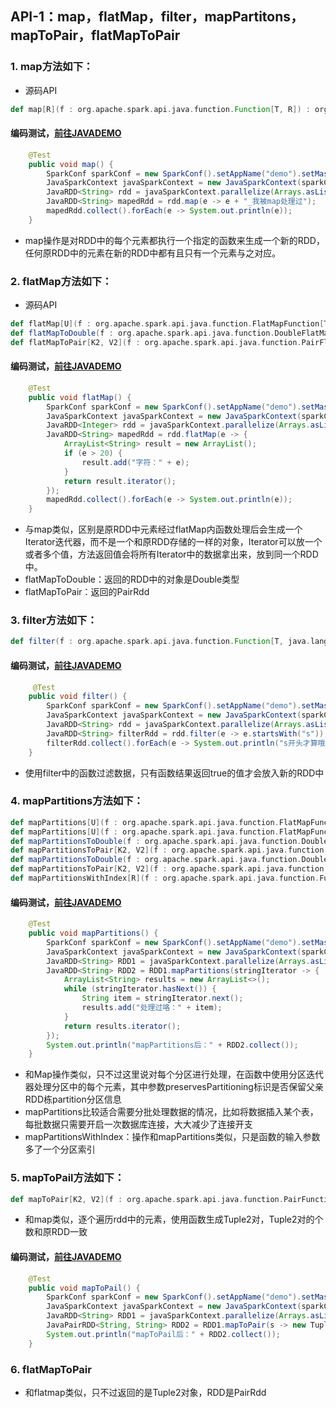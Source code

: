 ## API-1：map，flatMap，filter，mapPartitons，mapToPair，flatMapToPair
### 1. map方法如下：
* 源码API
```scala
def map[R](f : org.apache.spark.api.java.function.Function[T, R]) : org.apache.spark.api.java.JavaRDD[R] = { /* compiled code */ }
```
#### 编码测试，[前往JAVADEMO](https://github.com/lk6678979/owp-spark/blob/master/java-rdd/src/main/java/com/owp/rdddemo/RddMap.java) 
```java
    @Test
    public void map() {
        SparkConf sparkConf = new SparkConf().setAppName("demo").setMaster("local").set("spark.executor.memory", "1g");
        JavaSparkContext javaSparkContext = new JavaSparkContext(sparkConf);
        JavaRDD<String> rdd = javaSparkContext.parallelize(Arrays.asList("klhk lsad has", "dfsdf sdf", "sdgg hgfh", "yu yds f", "cxvx cvasd"));
        JavaRDD<String> mapedRdd = rdd.map(e -> e + "_我被map处理过");
        mapedRdd.collect().forEach(e -> System.out.println(e));
    }
```
* map操作是对RDD中的每个元素都执行一个指定的函数来生成一个新的RDD，任何原RDD中的元素在新的RDD中都有且只有一个元素与之对应。
### 2. flatMap方法如下：
* 源码API
```scala
def flatMap[U](f : org.apache.spark.api.java.function.FlatMapFunction[T, U]) : org.apache.spark.api.java.JavaRDD[U] = { /* compiled code */ }
def flatMapToDouble(f : org.apache.spark.api.java.function.DoubleFlatMapFunction[T]) : org.apache.spark.api.java.JavaDoubleRDD = { /* compiled code */ }
def flatMapToPair[K2, V2](f : org.apache.spark.api.java.function.PairFlatMapFunction[T, K2, V2]) : org.apache.spark.api.java.JavaPairRDD[K2, V2] = { /* compiled code */ }
```
#### 编码测试，[前往JAVADEMO](https://github.com/lk6678979/owp-spark/blob/master/java-rdd/src/main/java/com/owp/rdddemo/FlatMap.java) 
```java
    @Test
    public void flatMap() {
        SparkConf sparkConf = new SparkConf().setAppName("demo").setMaster("local").set("spark.executor.memory", "1g");
        JavaSparkContext javaSparkContext = new JavaSparkContext(sparkConf);
        JavaRDD<Integer> rdd = javaSparkContext.parallelize(Arrays.asList(2, 23, 12, 312, 312, 3, 123, 123, 14, 32, 54, 5, 123, 123, 235, 23, 51));
        JavaRDD<String> mapedRdd = rdd.flatMap(e -> {
            ArrayList<String> result = new ArrayList();
            if (e > 20) {
                result.add("字符：" + e);
            }
            return result.iterator();
        });
        mapedRdd.collect().forEach(e -> System.out.println(e));
    }
```
* 与map类似，区别是原RDD中元素经过flatMap内函数处理后会生成一个Iterator迭代器，而不是一个和原RDD存储的一样的对象，Iterator可以放一个或者多个值，方法返回值会将所有Iterator中的数据拿出来，放到同一个RDD中。
* flatMapToDouble：返回的RDD中的对象是Double类型
* flatMapToPair：返回的PairRdd
### 3. filter方法如下：
```scala
def filter(f : org.apache.spark.api.java.function.Function[T, java.lang.Boolean]) : org.apache.spark.api.java.JavaRDD[T] = { /* compiled code */ }
```
#### 编码测试，[前往JAVADEMO](https://github.com/lk6678979/owp-spark/blob/master/java-rdd/src/main/java/com/owp/rdddemo/Filter.java) 
```java
     @Test
    public void filter() {
        SparkConf sparkConf = new SparkConf().setAppName("demo").setMaster("local").set("spark.executor.memory", "1g");
        JavaSparkContext javaSparkContext = new JavaSparkContext(sparkConf);
        JavaRDD<String> rdd = javaSparkContext.parallelize(Arrays.asList("klhk lsad has", "sdfsdf sdf", "sdgg hgfh", "yu yds f", "cxvx cvasd"));
        JavaRDD<String> filterRdd = rdd.filter(e -> e.startsWith("s"));
        filterRdd.collect().forEach(e -> System.out.println("s开头才算哦:" + e));
    }
```
* 使用filter中的函数过滤数据，只有函数结果返回true的值才会放入新的RDD中

### 4. mapPartitions方法如下：
```scala
def mapPartitions[U](f : org.apache.spark.api.java.function.FlatMapFunction[java.util.Iterator[T], U]) : org.apache.spark.api.java.JavaRDD[U] = { /* compiled code */ }
def mapPartitions[U](f : org.apache.spark.api.java.function.FlatMapFunction[java.util.Iterator[T], U], preservesPartitioning : scala.Boolean) : org.apache.spark.api.java.JavaRDD[U] = { /* compiled code */ }
def mapPartitionsToDouble(f : org.apache.spark.api.java.function.DoubleFlatMapFunction[java.util.Iterator[T]]) : org.apache.spark.api.java.JavaDoubleRDD = { /* compiled code */ }
def mapPartitionsToPair[K2, V2](f : org.apache.spark.api.java.function.PairFlatMapFunction[java.util.Iterator[T], K2, V2]) : org.apache.spark.api.java.JavaPairRDD[K2, V2] = { /* compiled code */ }
def mapPartitionsToDouble(f : org.apache.spark.api.java.function.DoubleFlatMapFunction[java.util.Iterator[T]], preservesPartitioning : scala.Boolean) : org.apache.spark.api.java.JavaDoubleRDD = { /* compiled code */ }
def mapPartitionsToPair[K2, V2](f : org.apache.spark.api.java.function.PairFlatMapFunction[java.util.Iterator[T], K2, V2], preservesPartitioning : scala.Boolean) : org.apache.spark.api.java.JavaPairRDD[K2, V2] = { /* compiled code */ }
def mapPartitionsWithIndex[R](f : org.apache.spark.api.java.function.Function2[java.lang.Integer, java.util.Iterator[T], java.util.Iterator[R]], preservesPartitioning : scala.Boolean = { /* compiled code */ }) : org.apache.spark.api.java.JavaRDD[R] = { /* compiled code */ }
```
#### 编码测试，[前往JAVADEMO](https://github.com/lk6678979/owp-spark/blob/master/java-rdd/src/main/java/com/owp/rdddemo/MapPartitions.java) 
```java
    @Test
    public void mapPartitions() {
        SparkConf sparkConf = new SparkConf().setAppName("demo").setMaster("local").set("spark.executor.memory", "1g");
        JavaSparkContext javaSparkContext = new JavaSparkContext(sparkConf);
        JavaRDD<String> RDD1 = javaSparkContext.parallelize(Arrays.asList("1", "2", "3", "4", "5", "6", "7", "8", "9"), 3);
        JavaRDD<String> RDD2 = RDD1.mapPartitions(stringIterator -> {
            ArrayList<String> results = new ArrayList<>();
            while (stringIterator.hasNext()) {
                String item = stringIterator.next();
                results.add("处理过咯：" + item);
            }
            return results.iterator();
        });
        System.out.println("mapPartitions后：" + RDD2.collect());
    }
```
* 和Map操作类似，只不过这里说对每个分区进行处理，在函数中使用分区迭代器处理分区中的每个元素，其中参数preservesPartitioning标识是否保留父亲RDD栋partition分区信息
* mapPartitions比较适合需要分批处理数据的情况，比如将数据插入某个表，每批数据只需要开启一次数据库连接，大大减少了连接开支
* mapPartitionsWithIndex：操作和mapPartitions类似，只是函数的输入参数多了一个分区索引
### 5. mapToPail方法如下：
```scala
def mapToPair[K2, V2](f : org.apache.spark.api.java.function.PairFunction[T, K2, V2]) : org.apache.spark.api.java.JavaPairRDD[K2, V2] = { /* compiled code */ }
```
* 和map类似，逐个遍历rdd中的元素，使用函数生成Tuple2对，Tuple2对的个数和原RDD一致
#### 编码测试，[前往JAVADEMO](https://github.com/lk6678979/owp-spark/blob/master/java-rdd/src/main/java/com/owp/rdddemo/MapToPail.java) 
```java
    @Test
    public void mapToPail() {
        SparkConf sparkConf = new SparkConf().setAppName("demo").setMaster("local").set("spark.executor.memory", "1g");
        JavaSparkContext javaSparkContext = new JavaSparkContext(sparkConf);
        JavaRDD<String> RDD1 = javaSparkContext.parallelize(Arrays.asList("1", "2", "3", "4", "5", "6", "7", "8", "9"), 3);
        JavaPairRDD<String, String> RDD2 = RDD1.mapToPair(s -> new Tuple2<String, String>(s, s));
        System.out.println("mapToPail后：" + RDD2.collect());
    }
 ```

### 6. flatMapToPair
* 和flatmap类似，只不过返回的是Tuple2对象，RDD是PairRdd

